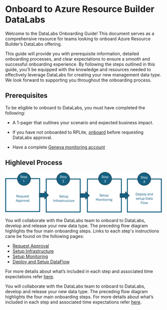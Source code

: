 # Onboard to Azure Resource Builder DataLabs

Welcome to the DataLabs Onboarding Guide! This document serves as a comprehensive resource for teams looking to onboard Azure Resource Builder’s DataLabs offering.  

This guide will provide you with prerequisite information, detailed onboarding processes, and clear expectations to ensure a smooth and successful onboarding experience. By following the steps outlined in this guide, you'll be equipped with the knowledge and resources needed to effectively leverage DataLabs for creating your new management data type. We look forward to supporting you throughout the onboarding process.

## Prerequisites

To be eligible to onboard to DataLabs, you must have completed the following:

* A 1-pager that outlines your scenario and expected business impact. 

* If you have not onboarded to RPLite, [onboard](http://aka.ms/rplite) before requesting DataLabs approval.

* Have a complete [Geneva monitoring account](<../How-to-Guides/GenevaMonitoringGuide.md>)
  
## Highlevel Process

![OnboardingSteps](../../.attachments/DataLabs/OnboardingSteps.png)

You will collaborate with the DataLabs team to onboard to DataLabs, develop and release your new data type. The preceding flow diagram highlights the four main onboarding steps. Links to each step's instructions cane be found on the following pages:

* [Request Approval](Submit-Request.md)
* [Setup Infrastructure](Setup-Infra.md)
* [Setup Monitoring](Setup-Monitoring.md)
* [Deploy and Setup DataFlow](Deploy-Dataflow.md)

For more details about what’s included in each step and associated time expectations refer [here](Timeline.md).

You will collaborate with the DataLabs team to onboard to DataLabs, develop and release your new data type. The preceding flow diagram highlights the four main onboarding steps. For more details about what’s included in each step and associated time expectations refer [here](Timeline.md).
